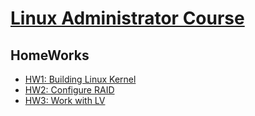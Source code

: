 # [Linux Administrator Course](https://otus.ru/lessons/linux/)

## HomeWorks
- [HW1: Building Linux Kernel](hw1)
- [HW2: Configure RAID](hw2)
- [HW3: Work with LV](hw3)
